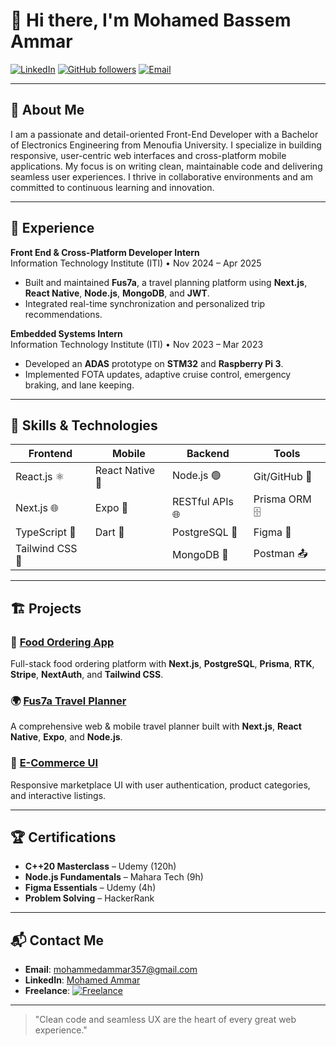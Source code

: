 # 👋 Hi there, I'm Mohamed Bassem Ammar

[![LinkedIn](https://img.shields.io/badge/LinkedIn-Mohamed%20Ammar-blue?logo=linkedin)](https://www.linkedin.com/in/mohamed-ammar-125386220) [![GitHub followers](https://img.shields.io/github/followers/mohamedammar2729?label=Follow&style=social)](https://github.com/mohamedammar2729)  [![Email](https://img.shields.io/badge/Email-mohammedammar357%40gmail.com-c14438?logo=gmail)](mailto:mohammedammar357@gmail.com)  

---

## 📝 About Me

I am a passionate and detail-oriented Front-End Developer with a Bachelor of Electronics Engineering from Menoufia University. I specialize in building responsive, user-centric web interfaces and cross-platform mobile applications. My focus is on writing clean, maintainable code and delivering seamless user experiences. I thrive in collaborative environments and am committed to continuous learning and innovation.

---

## 💼 Experience

**Front End & Cross-Platform Developer Intern**  
Information Technology Institute (ITI) • Nov 2024 – Apr 2025  
- Built and maintained **Fus7a**, a travel planning platform using **Next.js**, **React Native**, **Node.js**, **MongoDB**, and **JWT**.  
- Integrated real-time synchronization and personalized trip recommendations.  

**Embedded Systems Intern**  
Information Technology Institute (ITI) • Nov 2023 – Mar 2023  
- Developed an **ADAS** prototype on **STM32** and **Raspberry Pi 3**.  
- Implemented FOTA updates, adaptive cruise control, emergency braking, and lane keeping.

---

## 🔧 Skills & Technologies

| **Frontend**       | **Mobile**         | **Backend**       | **Tools**          |
|---------------------|---------------------|-------------------|--------------------|
| React.js ⚛️         | React Native 📱     | Node.js 🟢        | Git/GitHub 🐙      |
| Next.js 🌐          | Expo 🚀            | RESTful APIs 🌐   | Prisma ORM 🗄️      |
| TypeScript 🔵       | Dart 🎯            | PostgreSQL 🐘     | Figma 🎨          |
| Tailwind CSS 🍃     |                    | MongoDB 🍃        | Postman 📤         |



---

## 🏗️ **Projects**

### 🍔 [Food Ordering App](https://github.com/mohamedammar2729/food-app)
Full-stack food ordering platform with **Next.js**, **PostgreSQL**, **Prisma**, **RTK**, **Stripe**, **NextAuth**, and **Tailwind CSS**.

### 🌍 [Fus7a Travel Planner](https://mohamedammar2729.github.io/Fusha-Platform/)  
A comprehensive web & mobile travel planner built with **Next.js**, **React Native**, **Expo**, and **Node.js**.

### 🛒 [E-Commerce UI](https://mohamedammar2729.github.io/Market/)  
Responsive marketplace UI with user authentication, product categories, and interactive listings.

---

## 🏆 Certifications

- **C++20 Masterclass** – Udemy (120h)  
- **Node.js Fundamentals** – Mahara Tech (9h)  
- **Figma Essentials** – Udemy (4h)  
- **Problem Solving** – HackerRank

---

## 📬 Contact Me

- **Email**: [mohammedammar357@gmail.com](mailto:mohammedammar357@gmail.com)  
- **LinkedIn**: [Mohamed Ammar](https://www.linkedin.com/in/mohamed-ammar-125386220)
- **Freelance**: [![Freelance](https://img.shields.io/badge/💼-Hire%20Me%20on%20Khamsat-0077B5?style=flat)](https://khamsat.com/user/mohamedammar357)


---

> "Clean code and seamless UX are the heart of every great web experience."
